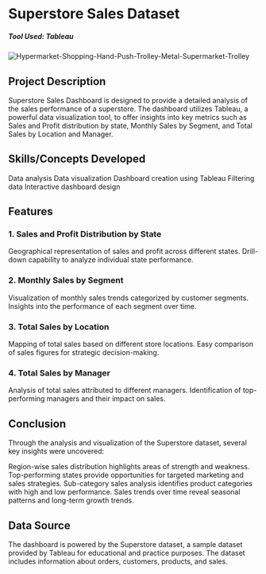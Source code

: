 # Superstore Sales Dataset
##### Tool Used: Tableau

![Hypermarket-Shopping-Hand-Push-Trolley-Metal-Supermarket-Trolley](https://1drv.ms/i/c/6f92672c49640019/EfbNPGAJJKVDj7aRDhlTqoMBf3fxrOC53AR-yj3SI5bJyQ?e=xioT5j)

## Project Description
Superstore Sales Dashboard is designed to provide a detailed analysis of the sales performance of a  superstore. The dashboard utilizes Tableau, a powerful data visualization tool, to offer insights into key metrics such as Sales and Profit distribution by state, Monthly Sales by Segment, and Total Sales by Location and Manager.

## Skills/Concepts Developed
Data analysis
Data visualization
Dashboard creation using Tableau
Filtering data
Interactive dashboard design

## Features
### 1. Sales and Profit Distribution by State
Geographical representation of sales and profit across different states.
Drill-down capability to analyze individual state performance.
### 2. Monthly Sales by Segment
Visualization of monthly sales trends categorized by customer segments.
Insights into the performance of each segment over time.
### 3. Total Sales by Location
Mapping of total sales based on different store locations.
Easy comparison of sales figures for strategic decision-making.
### 4. Total Sales by Manager
Analysis of total sales attributed to different managers.
Identification of top-performing managers and their impact on sales.

## Conclusion
Through the analysis and visualization of the Superstore dataset, several key insights were uncovered:

Region-wise sales distribution highlights areas of strength and weakness.
Top-performing states provide opportunities for targeted marketing and sales strategies.
Sub-category sales analysis identifies product categories with high and low performance.
Sales trends over time reveal seasonal patterns and long-term growth trends.
## Data Source
The dashboard is powered by the Superstore dataset, a sample dataset provided by Tableau for educational and practice purposes. The dataset includes information about orders, customers, products, and sales.

